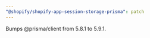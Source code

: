 ```yaml
---
"@shopify/shopify-app-session-storage-prisma": patch
---
```


Bumps @prisma/client from 5.8.1 to 5.9.1.
